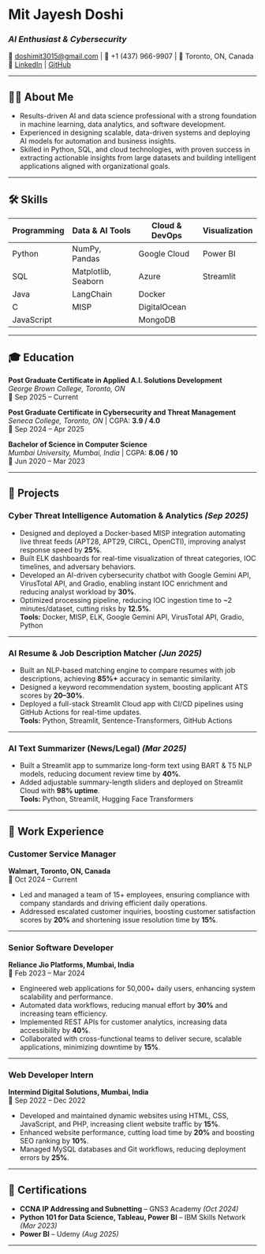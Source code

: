 # **Mit Jayesh Doshi**
### *AI Enthusiast & Cybersecurity*
📧 [doshimit3015@gmail.com](mailto:doshimit3015@gmail.com) | 📱 +1 (437) 966-9907 | 📍 Toronto, ON, Canada  
🔗 [LinkedIn](https://linkedin.com/in/mitjayeshdoshi) | [GitHub](https://github.com/mitdoshi)

---

## 🧑‍💻 About Me
- Results-driven AI and data science professional with a strong foundation in machine learning, data analytics, and software development.  
- Experienced in designing scalable, data-driven systems and deploying AI models for automation and business insights.  
- Skilled in Python, SQL, and cloud technologies, with proven success in extracting actionable insights from large datasets and building intelligent applications aligned with organizational goals.

---

## 🛠️ Skills

| Programming | Data & AI Tools | Cloud & DevOps | Visualization |
|--------------|----------------|----------------|----------------|
| Python | NumPy, Pandas | Google Cloud | Power BI |
| SQL | Matplotlib, Seaborn | Azure | Streamlit |
| Java | LangChain | Docker |  |
| C | MISP | DigitalOcean |  |
| JavaScript |  | MongoDB |  |

---

## 🎓 Education

**Post Graduate Certificate in Applied A.I. Solutions Development**  
*George Brown College, Toronto, ON*  
📅 Sep 2025 – Current  

**Post Graduate Certificate in Cybersecurity and Threat Management**  
*Seneca College, Toronto, ON* | CGPA: **3.9 / 4.0**  
📅 Sep 2024 – Apr 2025  

**Bachelor of Science in Computer Science**  
*Mumbai University, Mumbai, India* | CGPA: **8.06 / 10**  
📅 Jun 2020 – Mar 2023  

---

## 🚀 Projects

### **Cyber Threat Intelligence Automation & Analytics** *(Sep 2025)*
- Designed and deployed a Docker-based MISP integration automating live threat feeds (APT28, APT29, CIRCL, OpenCTI), improving analyst response speed by **25%**.  
- Built ELK dashboards for real-time visualization of threat categories, IOC timelines, and adversary behaviors.  
- Developed an AI-driven cybersecurity chatbot with Google Gemini API, VirusTotal API, and Gradio, enabling instant IOC enrichment and reducing analyst workload by **30%**.  
- Optimized processing pipeline, reducing IOC ingestion time to ~2 minutes/dataset, cutting risks by **12.5%**.  
**Tools:** Docker, MISP, ELK, Google Gemini API, VirusTotal API, Gradio, Python  

---

### **AI Resume & Job Description Matcher** *(Jun 2025)*
- Built an NLP-based matching engine to compare resumes with job descriptions, achieving **85%+** accuracy in semantic similarity.  
- Designed a keyword recommendation system, boosting applicant ATS scores by **20–30%**.  
- Deployed a full-stack Streamlit Cloud app with CI/CD pipelines using GitHub Actions for real-time updates.  
**Tools:** Python, Streamlit, Sentence-Transformers, GitHub Actions  

---

### **AI Text Summarizer (News/Legal)** *(Mar 2025)*
- Built a Streamlit app to summarize long-form text using BART & T5 NLP models, reducing document review time by **40%**.  
- Added adjustable summary-length sliders and deployed on Streamlit Cloud with **98% uptime**.  
**Tools:** Python, Streamlit, Hugging Face Transformers  

---

## 💼 Work Experience

### **Customer Service Manager**  
**Walmart, Toronto, ON, Canada**  
📅 Oct 2024 – Current  
- Led and managed a team of 15+ employees, ensuring compliance with company standards and driving efficient daily operations.  
- Addressed escalated customer inquiries, boosting customer satisfaction scores by **20%** and shortening issue resolution time by **15%**.  

---

### **Senior Software Developer**  
**Reliance Jio Platforms, Mumbai, India**  
📅 Feb 2023 – Mar 2024  
- Engineered web applications for 50,000+ daily users, enhancing system scalability and performance.  
- Automated data workflows, reducing manual effort by **30%** and increasing team efficiency.  
- Implemented REST APIs for customer analytics, increasing data accessibility by **40%**.  
- Collaborated with cross-functional teams to deliver secure, scalable applications, minimizing downtime by **15%**.  

---

### **Web Developer Intern**  
**Intermind Digital Solutions, Mumbai, India**  
📅 Sep 2022 – Dec 2022  
- Developed and maintained dynamic websites using HTML, CSS, JavaScript, and PHP, increasing client website traffic by **15%**.  
- Enhanced website performance, cutting load time by **20%** and boosting SEO ranking by **10%**.  
- Managed MySQL databases and Git workflows, reducing deployment errors by **25%**.  

---

## 📜 Certifications

- **CCNA IP Addressing and Subnetting** – GNS3 Academy *(Oct 2024)*  
- **Python 101 for Data Science, Tableau, Power BI** – IBM Skills Network *(Mar 2023)*  
- **Power BI** – Udemy *(Aug 2025)*  

---


